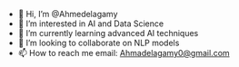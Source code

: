 - 👋 Hi, I’m @Ahmedelagamy
- 👀 I’m interested in AI and Data Science
- 🌱 I’m currently learning advanced AI techniques
- 💞️ I’m looking to collaborate on NLP models  
- 📫 How to reach me email: Ahmadelagamy0@gmail.com

<!---
Ahmedelagamy/Ahmedelagamy is a ✨ special ✨ repository because its `README.md` (this file) appears on your GitHub profile.
You can click the Preview link to take a look at your changes.
--->
